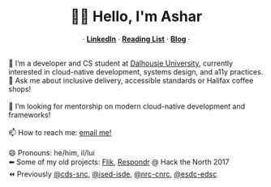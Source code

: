 <p align="center">
  <h1 align="center">👋🏽 Hello, I'm Ashar</h1>
  <p align="center">
  &middot;
    <a href="https://www.linkedin.com/in/asharsahmed/"><strong>LinkedIn</strong></a>
  &middot;
    <a href="https://github.com/asharahmed/asharahmed/blob/main/ReadingList.md"><strong>Reading List</strong></a>
  &middot;
  <a href="https://blog.aahmed.ca/posts/"><strong>Blog</strong></a>
  &middot;
  </p>
</p>

<br> 🔭 I’m a developer and CS student at <a href="https://dal.ca">Dalhousie University</a>, currently interested in cloud-native development, systems design, and a11y practices.
<br> 💬 Ask me about inclusive delivery, accessible standards or Halifax coffee shops!    
<br> 🤔 I’m looking for mentorship on modern cloud-native development and frameworks!    
<br> 📫 How to reach me: [email me!](mailto:ashar@dal.ca)    
<br> 😄 Pronouns: he/him, il/lui 
<br> ⬅️ Some of my old projects: [Flik](https://flik.im/), [Respondr](https://devpost.com/software/respondr) @ Hack the North 2017
<br> ⏪ Previously [@cds-snc](https://github.com/cds-snc), [@ised-isde](https://github.com/ised-isde-canada), [@nrc-cnrc](https://github.com/nrc-cnrc), [@esdc-edsc](https://github.com/esdc-edsc)
 
<!--
**asharahmed/asharahmed** is a ✨ _special_ ✨ repository because its `README.md` (this file) appears on your GitHub profile.

Here are some ideas to get you started:

- 
-
- 👯 I’m looking to collaborate on ...
- 
- 
-
- 
- ⚡ Fun fact: ...
-->
